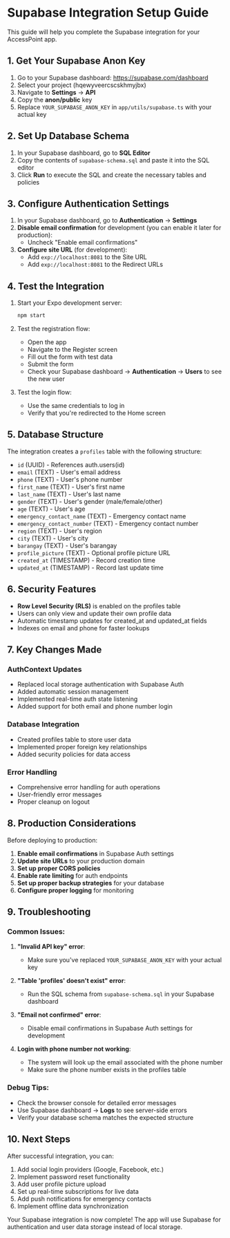 # Supabase Integration Setup Guide

This guide will help you complete the Supabase integration for your AccessPoint app.

## 1. Get Your Supabase Anon Key

1. Go to your Supabase dashboard: https://supabase.com/dashboard
2. Select your project (hqewyveercscskhmyjbx)
3. Navigate to **Settings** → **API**
4. Copy the **anon/public** key
5. Replace `YOUR_SUPABASE_ANON_KEY` in `app/utils/supabase.ts` with your actual key

## 2. Set Up Database Schema

1. In your Supabase dashboard, go to **SQL Editor**
2. Copy the contents of `supabase-schema.sql` and paste it into the SQL editor
3. Click **Run** to execute the SQL and create the necessary tables and policies

## 3. Configure Authentication Settings

1. In your Supabase dashboard, go to **Authentication** → **Settings**
2. **Disable email confirmation** for development (you can enable it later for production):
   - Uncheck "Enable email confirmations"
3. **Configure site URL** (for development):
   - Add `exp://localhost:8081` to the Site URL
   - Add `exp://localhost:8081` to the Redirect URLs

## 4. Test the Integration

1. Start your Expo development server:
   ```bash
   npm start
   ```

2. Test the registration flow:
   - Open the app
   - Navigate to the Register screen
   - Fill out the form with test data
   - Submit the form
   - Check your Supabase dashboard → **Authentication** → **Users** to see the new user

3. Test the login flow:
   - Use the same credentials to log in
   - Verify that you're redirected to the Home screen

## 5. Database Structure

The integration creates a `profiles` table with the following structure:

- `id` (UUID) - References auth.users(id)
- `email` (TEXT) - User's email address
- `phone` (TEXT) - User's phone number
- `first_name` (TEXT) - User's first name
- `last_name` (TEXT) - User's last name
- `gender` (TEXT) - User's gender (male/female/other)
- `age` (TEXT) - User's age
- `emergency_contact_name` (TEXT) - Emergency contact name
- `emergency_contact_number` (TEXT) - Emergency contact number
- `region` (TEXT) - User's region
- `city` (TEXT) - User's city
- `barangay` (TEXT) - User's barangay
- `profile_picture` (TEXT) - Optional profile picture URL
- `created_at` (TIMESTAMP) - Record creation time
- `updated_at` (TIMESTAMP) - Record last update time

## 6. Security Features

- **Row Level Security (RLS)** is enabled on the profiles table
- Users can only view and update their own profile data
- Automatic timestamp updates for created_at and updated_at fields
- Indexes on email and phone for faster lookups

## 7. Key Changes Made

### AuthContext Updates
- Replaced local storage authentication with Supabase Auth
- Added automatic session management
- Implemented real-time auth state listening
- Added support for both email and phone number login

### Database Integration
- Created profiles table to store user data
- Implemented proper foreign key relationships
- Added security policies for data access

### Error Handling
- Comprehensive error handling for auth operations
- User-friendly error messages
- Proper cleanup on logout

## 8. Production Considerations

Before deploying to production:

1. **Enable email confirmations** in Supabase Auth settings
2. **Update site URLs** to your production domain
3. **Set up proper CORS policies**
4. **Enable rate limiting** for auth endpoints
5. **Set up proper backup strategies** for your database
6. **Configure proper logging** for monitoring

## 9. Troubleshooting

### Common Issues:

1. **"Invalid API key" error**:
   - Make sure you've replaced `YOUR_SUPABASE_ANON_KEY` with your actual key

2. **"Table 'profiles' doesn't exist" error**:
   - Run the SQL schema from `supabase-schema.sql` in your Supabase dashboard

3. **"Email not confirmed" error**:
   - Disable email confirmations in Supabase Auth settings for development

4. **Login with phone number not working**:
   - The system will look up the email associated with the phone number
   - Make sure the phone number exists in the profiles table

### Debug Tips:

- Check the browser console for detailed error messages
- Use Supabase dashboard → **Logs** to see server-side errors
- Verify your database schema matches the expected structure

## 10. Next Steps

After successful integration, you can:

1. Add social login providers (Google, Facebook, etc.)
2. Implement password reset functionality
3. Add user profile picture upload
4. Set up real-time subscriptions for live data
5. Add push notifications for emergency contacts
6. Implement offline data synchronization

Your Supabase integration is now complete! The app will use Supabase for authentication and user data storage instead of local storage.

